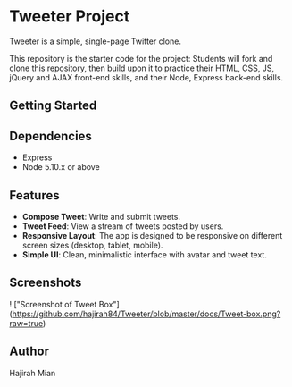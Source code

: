 # Tweeter Project

Tweeter is a simple, single-page Twitter clone.

This repository is the starter code for the project: Students will fork and clone this repository, then build upon it to practice their HTML, CSS, JS, jQuery and AJAX front-end skills, and their Node, Express back-end skills.

## Getting Started


## Dependencies

- Express
- Node 5.10.x or above
## Features

- **Compose Tweet**: Write and submit tweets.
- **Tweet Feed**: View a stream of tweets posted by users.
- **Responsive Layout**: The app is designed to be responsive on different screen sizes (desktop, tablet, mobile).
- **Simple UI**: Clean, minimalistic interface with avatar and tweet text.

## Screenshots
! ["Screenshot of Tweet Box"] (https://github.com/hajirah84/Tweeter/blob/master/docs/Tweet-box.png?raw=true)

## Author
Hajirah Mian